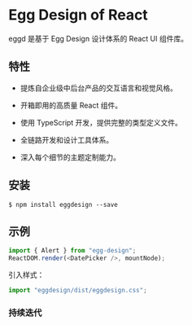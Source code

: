 # Egg Design of React

eggd 是基于 Egg Design 设计体系的 React UI 组件库。

## 特性 

- 提炼自企业级中后台产品的交互语言和视觉风格。

- 开箱即用的高质量 React 组件。

- 使用 TypeScript 开发，提供完整的类型定义文件。

- 全链路开发和设计工具体系。

- 深入每个细节的主题定制能力。

## 安装

```
$ npm install eggdesign --save
```

## 示例

```js
import { Alert } from "egg-design";
ReactDOM.render(<DatePicker />, mountNode);
```

引入样式：

```js
import "eggdesign/dist/eggdesign.css";
```

### 持续迭代

